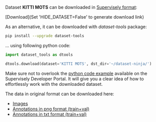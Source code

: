 Dataset **KITTI MOTS** can be downloaded in [Supervisely format](https://developer.supervisely.com/api-references/supervisely-annotation-json-format):

 [Download](Set 'HIDE_DATASET=False' to generate download link)

As an alternative, it can be downloaded with *dataset-tools* package:
``` bash
pip install --upgrade dataset-tools
```

... using following python code:
``` python
import dataset_tools as dtools

dtools.download(dataset='KITTI MOTS', dst_dir='~/dataset-ninja/')
```
Make sure not to overlook the [python code example](https://developer.supervisely.com/getting-started/python-sdk-tutorials/iterate-over-a-local-project) available on the Supervisely Developer Portal. It will give you a clear idea of how to effortlessly work with the downloaded dataset.

The data in original format can be downloaded here:

- [Images](http://www.cvlibs.net/download.php?file=data_tracking_image_2.zip)
- [Annotations in png format (train+val)](https://www.vision.rwth-aachen.de/media/resource_files/instances.zip)
- [Annotations in txt format (train+val)](https://www.vision.rwth-aachen.de/media/resource_files/instances_txt.zip)
